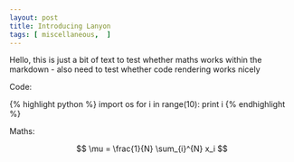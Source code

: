 ```yaml
---
layout: post
title: Introducing Lanyon
tags: [ miscellaneous,  ]
---
```


Hello, this is just a bit of text to test whether maths works within the markdown - also need to test whether code rendering works nicely

Code:

{% highlight python %}
import os
for i in range(10):
  print i
{% endhighlight %}

Maths:

$$ \mu = \frac{1}{N} \sum_{i}^{N} x_i $$

